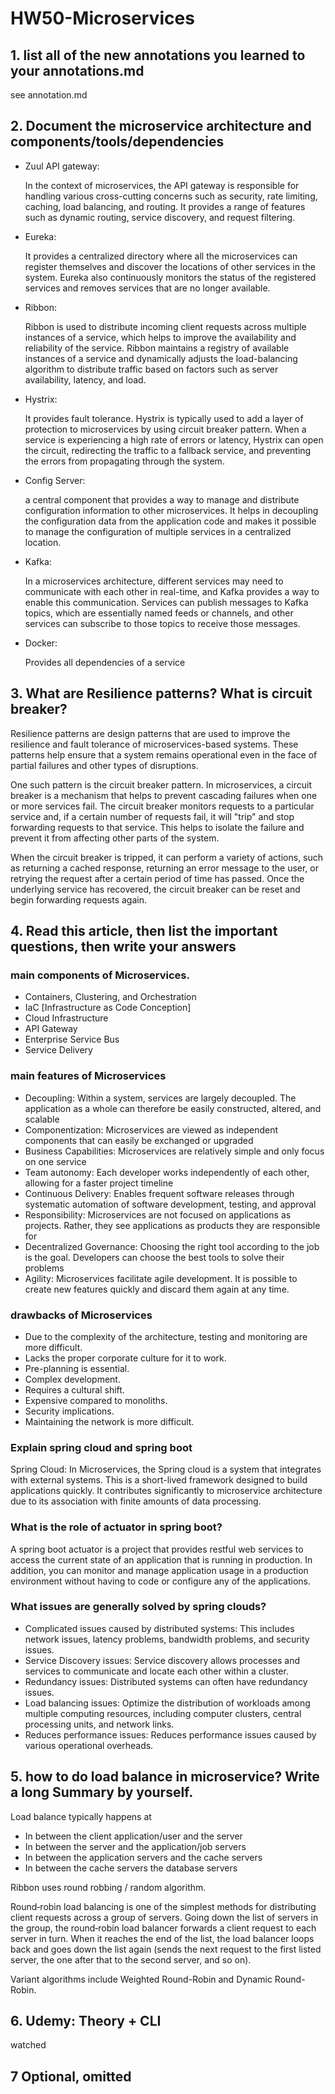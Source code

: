 # HW50-Microservices

## 1. list all of the new annotations you learned to your annotations.md
see annotation.md

## 2. Document the microservice architecture and components/tools/dependencies
- Zuul API gateway:

  In the context of microservices, the API gateway is responsible for handling various cross-cutting concerns such as security, rate limiting, caching, load balancing, and routing.
  It provides a range of features such as dynamic routing, service discovery, and request filtering.

- Eureka: 

  It provides a centralized directory where all the microservices can register themselves and discover the locations of other services in the system. Eureka also continuously monitors the status of the registered services and removes services that are no longer available.

- Ribbon:

  Ribbon is used to distribute incoming client requests across multiple instances of a service, which helps to improve the availability and reliability of the service.
  Ribbon maintains a registry of available instances of a service and dynamically adjusts the load-balancing algorithm to distribute traffic based on factors such as server availability, latency, and load.

- Hystrix:

  It provides fault tolerance. Hystrix is typically used to add a layer of protection to microservices by using circuit breaker pattern. When a service is experiencing a high rate of errors or latency, Hystrix can open the circuit, redirecting the traffic to a fallback service, and preventing the errors from propagating through the system.

- Config Server:

  a central component that provides a way to manage and distribute configuration information to other microservices. It helps in decoupling the configuration data from the application code and makes it possible to manage the configuration of multiple services in a centralized location.

- Kafka:

  In a microservices architecture, different services may need to communicate with each other in real-time, and Kafka provides a way to enable this communication. Services can publish messages to Kafka topics, which are essentially named feeds or channels, and other services can subscribe to those topics to receive those messages.

- Docker:

  Provides all dependencies of a service

## 3. What are Resilience patterns? What is circuit breaker?
Resilience patterns are design patterns that are used to improve the resilience and fault tolerance of microservices-based systems. These patterns help ensure that a system remains operational even in the face of partial failures and other types of disruptions.

One such pattern is the circuit breaker pattern. In microservices, a circuit breaker is a mechanism that helps to prevent cascading failures when one or more services fail. The circuit breaker monitors requests to a particular service and, if a certain number of requests fail, it will "trip" and stop forwarding requests to that service. This helps to isolate the failure and prevent it from affecting other parts of the system.

When the circuit breaker is tripped, it can perform a variety of actions, such as returning a cached response, returning an error message to the user, or retrying the request after a certain period of time has passed. Once the underlying service has recovered, the circuit breaker can be reset and begin forwarding requests again.

## 4. Read this article, then list the important questions, then write your answers
### main components of Microservices.
- Containers, Clustering, and Orchestration
- IaC [Infrastructure as Code Conception]
- Cloud Infrastructure
- API Gateway
- Enterprise Service Bus
- Service Delivery

### main features of Microservices
- Decoupling: Within a system, services are largely decoupled. The application as a whole can therefore be easily constructed, altered, and scalable
- Componentization: Microservices are viewed as independent components that can easily be exchanged or upgraded
- Business Capabilities: Microservices are relatively simple and only focus on one service
- Team autonomy: Each developer works independently of each other, allowing for a faster project timeline
- Continuous Delivery: Enables frequent software releases through systematic automation of software development, testing, and approval
- Responsibility: Microservices are not focused on applications as projects. Rather, they see applications as products they are responsible for
- Decentralized Governance: Choosing the right tool according to the job is the goal. Developers can choose the best tools to solve their problems
- Agility: Microservices facilitate agile development. It is possible to create new features quickly and discard them again at any time.

### drawbacks of Microservices
- Due to the complexity of the architecture, testing and monitoring are more difficult.  
- Lacks the proper corporate culture for it to work.   
- Pre-planning is essential.  
- Complex development.  
- Requires a cultural shift.  
- Expensive compared to monoliths.   
- Security implications.
- Maintaining the network is more difficult.

### Explain spring cloud and spring boot
Spring Cloud: In Microservices, the Spring cloud is a system that integrates with external systems. This is a short-lived framework designed to build applications quickly. It contributes significantly to microservice architecture due to its association with finite amounts of data processing.

### What is the role of actuator in spring boot?
A spring boot actuator is a project that provides restful web services to access the current state of an application that is running in production. In addition, you can monitor and manage application usage in a production environment without having to code or configure any of the applications.

### What issues are generally solved by spring clouds?
- Complicated issues caused by distributed systems: This includes network issues, latency problems, bandwidth problems, and security issues.
- Service Discovery issues: Service discovery allows processes and services to communicate and locate each other within a cluster.
- Redundancy issues: Distributed systems can often have redundancy issues.
- Load balancing issues: Optimize the distribution of workloads among multiple computing resources, including computer clusters, central processing units, and network links.
- Reduces performance issues: Reduces performance issues caused by various operational overheads.

###

## 5. how to do load balance in microservice? Write a long Summary by yourself.
Load balance typically happens at

  - In between the client application/user and the server
  - In between the server and the application/job servers
  - In between the application servers and the cache servers
  - In between the cache servers the database servers

Ribbon uses round robbing / random algorithm. 

Round‑robin load balancing is one of the simplest methods for distributing client requests across a group of servers. Going down the list of servers in the group, the round‑robin load balancer forwards a client request to each server in turn. When it reaches the end of the list, the load balancer loops back and goes down the list again (sends the next request to the first listed server, the one after that to the second server, and so on).

Variant algorithms include Weighted Round-Robin and Dynamic Round-Robin.

## 6. Udemy: Theory + CLI
watched

## 7 Optional, omitted


